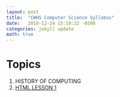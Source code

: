 ```yaml
---
layout: post
title:  "CWHS Computer Science Syllabus"
date:   2018-12-24 15:10:22 -0500
categories: jekyll update
math: true
---
```


# Topics

1. HISTORY OF COMPUTING
2. [HTML LESSON 1](https://github.com/girldevelopit/gdi-featured-html-css-intro)

